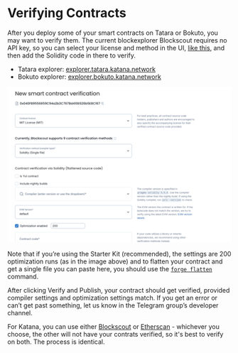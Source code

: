 # Verifying Contracts

After you deploy some of your smart contracts on Tatara or Bokuto, you may want
to verify them. The current blockexplorer Blockscout requires no API key, so you
can select your license and method in the UI,
[like this](https://explorer.tatara.katana.network/address/0x040FB9556659C94a2b3C7678d410E626b5E8C167/contract-verification),
and then add the Solidity code in there to verify.

- Tatara explorer: [explorer.tatara.katana.network](https://explorer.tatara.katana.network/)
- Bokuto explorer: [explorer.bokuto.katana.network](https://explorer.bokuto.katana.network/)

![Contract Verification](contract-verification.png)

Note that if you’re using the Starter Kit (recommended), the settings are 200
optimization runs (as in the image above) and to flatten your contract and get a
single file you can paste here, you should use the
[`forge flatten`](https://book.getfoundry.sh/reference/forge/forge-flatten)
command.

After clicking Verify and Publish, your contract should get verified, provided
compiler settings and optimization settings match. If you get an error or can’t
get past something, let us know in the Telegram group’s developer channel.

For Katana, you can use either [Blockscout](https://explorer.katanarpc.com/) or
[Etherscan](https://katanascan.com) - whichever you choose, the other will not
have your contrats verified, so it's best to verify on both. The process is
identical.